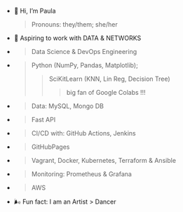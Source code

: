 - 🌻 Hi, I’m Paula
  > Pronouns: they/them; she/her
- 🌱 Aspiring to work with DATA & NETWORKS
- > Data Science & DevOps Engineering
- > Python (NumPy, Pandas, Matplotlib);
  > > SciKitLearn (KNN, Lin Reg, Decision Tree)
  > >> big fan of Google Colabs !!!
- > Data: MySQL, Mongo DB
- > Fast API 
- > CI/CD with: GitHub Actions, Jenkins
- > GitHubPages 
- > Vagrant, Docker, Kubernetes, Terraform & Ansible 
- > Monitoring: Prometheus & Grafana
- > AWS

- 🌬 Fun fact: I am an Artist > Dancer

<!---
Rustingheart/Rustingheart is a ✨ special ✨ repository because its `README.md` (this file) appears on your GitHub profile.
You can click the Preview link to take a look at your changes.
--->

